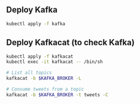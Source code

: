 ## Deploy Kafka
```bash
kubectl apply -f kafka
```

## Deploy Kafkacat (to check Kafka)
```bash
kubectl apply -f kafkacat
kubectl exec -it kafkacat -- /bin/sh

# List all topics
kafkacat -b $KAFKA_BROKER -L

# Consume tweets from a topic
kafkacat -b $KAFKA_BROKER -t tweets -C
```